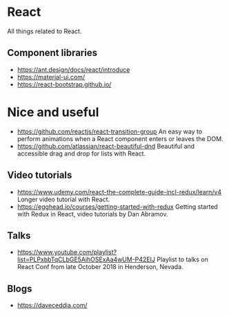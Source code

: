 # React

All things related to React.

## Component libraries

- https://ant.design/docs/react/introduce
- https://material-ui.com/
- https://react-bootstrap.github.io/

# Nice and useful

- https://github.com/reactjs/react-transition-group An easy way to perform animations when a React component enters or leaves the DOM.
- https://github.com/atlassian/react-beautiful-dnd Beautiful and accessible drag and drop for lists with React.

## Video tutorials

- https://www.udemy.com/react-the-complete-guide-incl-redux/learn/v4 Longer video tutorial with React.
- https://egghead.io/courses/getting-started-with-redux Getting started with Redux in React, video tutorials by Dan Abramov.

## Talks

- https://www.youtube.com/playlist?list=PLPxbbTqCLbGE5AihOSExAa4wUM-P42EIJ Playlist to talks on React Conf from late October 2018 in Henderson, Nevada.

## Blogs

- https://daveceddia.com/
